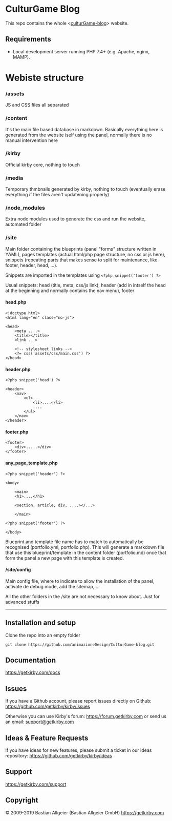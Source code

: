 
# CulturGame Blog


This repo contains the whole <[culturGame-blog](https://animazionedesign.it/culturGame-blog)> website.

## Requirements

- Local development server running PHP 7.4+ (e.g. Apache, nginx, MAMP).

# Webiste structure

### /assets

JS and CSS files all separated

### /content

It's the main file based database in markdown. Basically everything here is generated from the website iself using the panel, normally there is no manual intervention here

### /kirby

Official kirby core, nothing to touch

### /media

Temporary thmbnails generated by kirby, nothing to touch (eventually erase everything if the files aren't updatening properly)

### /node_modules

Extra node modules used to generate the css and run the website, automated folder

### /site

Main folder containing the blueprints (panel "forms" structure written in YAML), pages templates (actual html/php page structure, no css or js here), snippets (repeating parts that makes sense to split for maintenance, like footer, header, head, ...).

Snippets are imported in the templates using `<?php snippet('footer') ?>`

Usual snippets: head (title, meta, css/js link), header (add in intself the head at the beginning and normally contains the nav menu), footer

#### head.php

```
<!doctype html>
<html lang="en" class="no-js">

<head>
	<meta ....>
	<title></title>
	<link ...>

	<!-- stylesheet links -->
	<?= css('assets/css/main.css') ?>
</head>

```

#### header.php

```
<?php snippet('head') ?>

<header>
	<nav>
		<ul>
			<li>....</li>
			....
		</ul>
	</nav>
</header>

```

#### footer.php

```
<footer>
	<div>.....</div>
</footer>
```

#### any_page_template.php
```
<?php snippet('header') ?>

<body>

	<main>
	<h1>....</h1>

	<section, article, div, ....></...>

	</main>

<?php snippet('footer') ?>

</body>
```

Blueprint and template file name has to match to automatically be recognised (portfolio.yml, portfolio.php). This will generate a markdown file that use this blueprint/template in the content folder (portfolio.md) once that form the panel a new page with this template is created.

#### /site/config

Main config file, where to indicate to allow the installation of the panel, activate de debug mode, add the sitemap, ...

All the other folders in the /site are not necessary to know about. Just for advanced stuffs



---------------------------

## Installation and setup

Clone the repo into an empty folder

```
git clone https://github.com/animazioneDesign/CulturGame-blog.git
```

## Documentation

<https://getkirby.com/docs>

## Issues

If you have a Github account, please report issues
directly on Github: <https://github.com/getkirby/kirby/issues>

Otherwise you can use Kirby's forum: https://forum.getkirby.com
or send us an email: <support@getkirby.com>

## Ideas & Feature Requests

If you have ideas for new features, please submit a ticket in our ideas repository:
<https://github.com/getkirby/kirby/ideas>

## Support

<https://getkirby.com/support>

## Copyright

© 2009-2019 Bastian Allgeier (Bastian Allgeier GmbH)
<https://getkirby.com>






